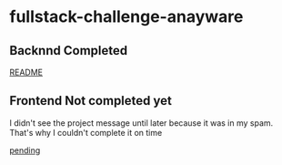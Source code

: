# fullstack-challenge-anayware

## Backnnd Completed

[README](./backend/README.md)

## Frontend Not completed yet

I didn't see the project message until later because it was in my spam. That's why I couldn't complete it on time

[pending]()
